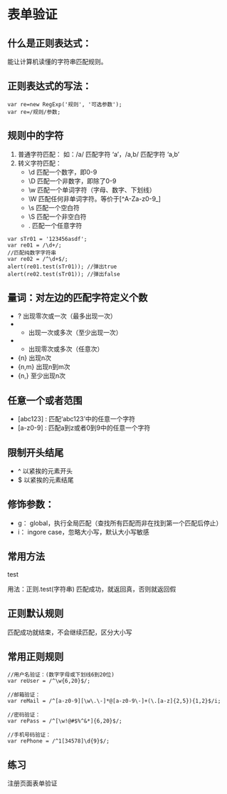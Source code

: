 # 表单验证
## 什么是正则表达式： 

能让计算机读懂的字符串匹配规则。

## 正则表达式的写法：
```
var re=new RegExp('规则', '可选参数');
var re=/规则/参数;
```

## 规则中的字符 

1. 普通字符匹配：
如：/a/ 匹配字符 ‘a’，/a,b/ 匹配字符 ‘a,b’
2. 转义字符匹配： 
	*	\d 匹配一个数字，即0-9
	*	\D 匹配一个非数字，即除了0-9
	*	\w 匹配一个单词字符（字母、数字、下划线）
	*	\W 匹配任何非单词字符。等价于[^A-Za-z0-9_]
	*	\s 匹配一个空白符
	*	\S 匹配一个非空白符
	*	. 匹配一个任意字符

```
var sTr01 = '123456asdf';
var re01 = /\d+/;
//匹配纯数字字符串
var re02 = /^\d+$/;
alert(re01.test(sTr01)); //弹出true
alert(re02.test(sTr01)); //弹出false
```
## 量词：对左边的匹配字符定义个数 

*	? 出现零次或一次（最多出现一次）
*	+ 出现一次或多次（至少出现一次）
*	* 出现零次或多次（任意次）
*	{n} 出现n次
*	{n,m} 出现n到m次
*	{n,} 至少出现n次

## 任意一个或者范围 
*	[abc123] : 匹配‘abc123’中的任意一个字符
*	[a-z0-9] : 匹配a到z或者0到9中的任意一个字符

## 限制开头结尾 

*	^ 以紧挨的元素开头
*	$ 以紧挨的元素结尾

## 修饰参数：

*	g： global，执行全局匹配（查找所有匹配而非在找到第一个匹配后停止）
*	i： ingore case，忽略大小写，默认大小写敏感

## 常用方法 
test

用法：正则.test(字符串) 匹配成功，就返回真，否则就返回假

## 正则默认规则 
匹配成功就结束，不会继续匹配，区分大小写

## 常用正则规则

```
//用户名验证：(数字字母或下划线6到20位)
var reUser = /^\w{6,20}$/;

//邮箱验证：        
var reMail = /^[a-z0-9][\w\.\-]*@[a-z0-9\-]+(\.[a-z]{2,5}){1,2}$/i;

//密码验证：
var rePass = /^[\w!@#$%^&*]{6,20}$/;

//手机号码验证：
var rePhone = /^1[34578]\d{9}$/;
```
## 练习
注册页面表单验证

